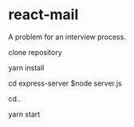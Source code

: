 # react-mail
A problem for an interview process.

clone repository


yarn install

cd express-server
$node server.js

cd..

yarn start
